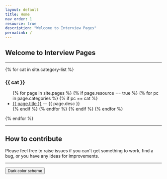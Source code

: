 ```yaml
---
layout: default
title: Home
nav_order: 1
resource: true
description: "Welcome to Interview Pages"
permalink: /
---
```


## Welcome to Interview Pages

---

{% for cat in site.category-list %}
### {{ cat }}
<ul>
{% for page in site.pages %}
{% if page.resource == true %}
{% for pc in page.categories %}
{% if pc == cat %}
<li>
  <a href="{{ page.url }}">{{ page.title }}</a> &mdash; {{ page.desc }}
</li>
{% endif %} <!-- cat-match-p -->
{% endfor %} <!-- page-category -->
{% endif %} <!-- resource-p -->
{% endfor %} <!-- page -->
</ul>
{% endfor %} <!-- cat -->

---

## How to contribute

Please feel free to raise issues if you can't get something to work, find a bug, or you have any ideas for improvements.

---

<button class="btn js-toggle-dark-mode">Dark color scheme</button>

<script>
const toggleDarkMode = document.querySelector('.js-toggle-dark-mode');

jtd.addEvent(toggleDarkMode, 'click', function(){
  if (jtd.getTheme() === 'dark') {
    jtd.setTheme('light');
    toggleDarkMode.textContent = 'Dark color scheme';
  } else {
    jtd.setTheme('dark');
    toggleDarkMode.textContent = 'Return to the light side';
  }
});
</script>
